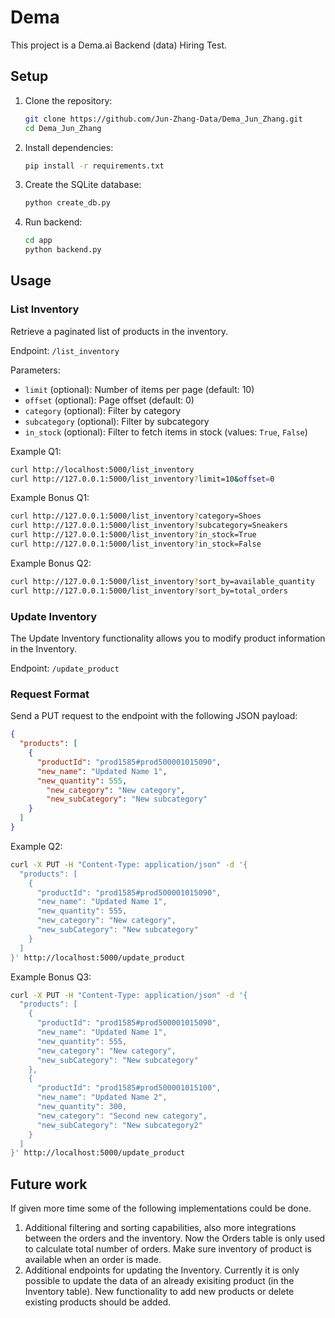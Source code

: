 # Dema

This project is a Dema.ai Backend (data) Hiring Test.

## Setup

1. Clone the repository:

    ```bash
    git clone https://github.com/Jun-Zhang-Data/Dema_Jun_Zhang.git
    cd Dema_Jun_Zhang
    ```

2. Install dependencies:

    ```bash
    pip install -r requirements.txt
    ```

3. Create the SQLite database:

    ```bash
    python create_db.py
    ```
4. Run backend:

    ```bash
    cd app
    python backend.py
    ```

## Usage

### List Inventory

Retrieve a paginated list of products in the inventory.

Endpoint: `/list_inventory`

Parameters:
- `limit` (optional): Number of items per page (default: 10)
- `offset` (optional): Page offset (default: 0)
- `category` (optional): Filter by category
- `subcategory` (optional): Filter by subcategory
- `in_stock` (optional): Filter to fetch items in stock (values: `True`, `False`)

Example Q1:
```bash
curl http://localhost:5000/list_inventory
curl http://127.0.0.1:5000/list_inventory?limit=10&offset=0
```

Example Bonus Q1:
```bash
curl http://127.0.0.1:5000/list_inventory?category=Shoes
curl http://127.0.0.1:5000/list_inventory?subcategory=Sneakers
curl http://127.0.0.1:5000/list_inventory?in_stock=True
curl http://127.0.0.1:5000/list_inventory?in_stock=False
```

Example Bonus Q2:
```bash
curl http://127.0.0.1:5000/list_inventory?sort_by=available_quantity
curl http://127.0.0.1:5000/list_inventory?sort_by=total_orders
```

### Update Inventory

The Update Inventory functionality allows you to modify product information in the Inventory.

Endpoint: `/update_product`

### Request Format

Send a PUT request to the endpoint with the following JSON payload:

```json
{
  "products": [
    {
      "productId": "prod1585#prod500001015090",
      "new_name": "Updated Name 1",
      "new_quantity": 555,
	    "new_category": "New category",
	    "new_subCategory": "New subcategory"
    }
  ]
}
```

Example Q2:
```bash
curl -X PUT -H "Content-Type: application/json" -d '{
  "products": [
    {
      "productId": "prod1585#prod500001015090",
      "new_name": "Updated Name 1",
      "new_quantity": 555,
	  "new_category": "New category",
	  "new_subCategory": "New subcategory"
    }
  ]
}' http://localhost:5000/update_product
```

Example Bonus Q3:
```bash
curl -X PUT -H "Content-Type: application/json" -d '{
  "products": [
    {
      "productId": "prod1585#prod500001015090",
      "new_name": "Updated Name 1",
      "new_quantity": 555,
	  "new_category": "New category",
	  "new_subCategory": "New subcategory"
    },
    {
      "productId": "prod1585#prod500001015100",
      "new_name": "Updated Name 2",
      "new_quantity": 300,
	  "new_category": "Second new category",
	  "new_subCategory": "New subcategory2"
    }
  ]
}' http://localhost:5000/update_product
```
## Future work
If given more time some of the following implementations could be done.
1. Additional filtering and sorting capabilities, also more integrations between the orders and the inventory. Now the Orders table is only used to calculate total number of orders. Make sure inventory of product is available when an order is made. 
2. Additional endpoints for updating the Inventory. Currently it is only possible to update the data of an already exisiting product (in the Inventory table). New functionality to add new products or delete existing products should be added. 
